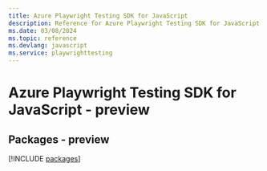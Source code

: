 ```yaml
---
title: Azure Playwright Testing SDK for JavaScript
description: Reference for Azure Playwright Testing SDK for JavaScript
ms.date: 03/08/2024
ms.topic: reference
ms.devlang: javascript
ms.service: playwrighttesting
---
```

# Azure Playwright Testing SDK for JavaScript - preview
## Packages - preview
[!INCLUDE [packages](playwright-testing-index.md)]